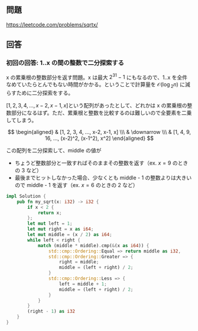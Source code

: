 ## 問題

https://leetcode.com/problems/sqrtx/

## 回答

### 初回の回答: 1..x の間の整数で二分探索する

x の累乗根の整数部分を返す問題。x は最大 $2^{31}-1$ にもなるので、1..x を全件なめていたらとんでもない時間がかかる。ということで計算量を $\mathcal{O}(\log{_2}n)$ に減らすために二分探索をする。

$[1, 2, 3, 4, ..., x-2, x-1, x]$という配列があったとして、どれかは x の累乗根の整数部分になるはず。ただ、累乗根と整数を比較するのは難しいので全要素を二乗してしまう。

$$
\begin{aligned}
& [1, 2, 3, 4, ..., x-2, x-1, x] \\\
& \downarrow \\\
& [1, 4, 9, 16, ..., (x-2)^2, (x-1^2), x^2]
\end{aligned}
$$

この配列を二分探索して、middle の値が

- ちょうど整数部分と一致すればそのままその整数を返す（ex. $x=9$ のときの $3$ など）
- 最後までヒットしなかった場合、少なくとも middle - 1 の整数よりは大きいので middle - 1 を返す（ex. $x=6$ のときの $2$ など）

```rust
impl Solution {
    pub fn my_sqrt(x: i32) -> i32 {
        if x < 2 {
            return x;
        };
        let mut left = 1;
        let mut right = x as i64;
        let mut middle = (x / 2) as i64;
        while left < right {
            match (middle * middle).cmp(&(x as i64)) {
                std::cmp::Ordering::Equal => return middle as i32,
                std::cmp::Ordering::Greater => {
                    right = middle;
                    middle = (left + right) / 2;
                }
                std::cmp::Ordering::Less => {
                    left = middle + 1;
                    middle = (left + right) / 2;
                }
            }
        }
        (right - 1) as i32
    }
}
```
